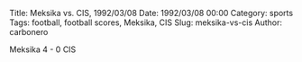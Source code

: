 Title: Meksika vs. CIS, 1992/03/08
Date: 1992/03/08 00:00
Category: sports
Tags: football, football scores, Meksika, CIS
Slug: meksika-vs-cis
Author: carbonero


Meksika 4 - 0 CIS
